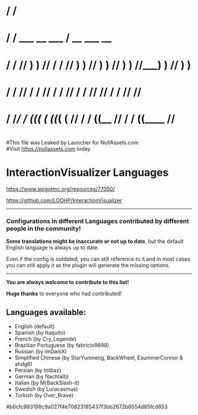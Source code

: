 #
#      / /
#     / /         ___                    __        ___       / __        ___        __
#    / /        //   ) )   //   / /   //   ) )   //   ) )   //   ) )   //___) )   //  ) )
#   / /        //   / /   //   / /   //   / /   //         //   / /   //         //
#  / /____/ / ((___( (   ((___( (   //   / /   ((____     //   / /   ((____     //
#
#
#This file was Leaked by Launcher for NullAssets.com           
#Visit https://nullassets.com today.
# InteractionVisualizer Languages

https://www.spigotmc.org/resources/77050/

https://github.com/LOOHP/InteractionVisualizer

***
### Configurations in different Languages contributed by different people in the community!

**Some translations might be inaccurate or not up to date**, but the default English language is always up to date.

Even if the config is outdated, you can still reference to it and in most cases you can still apply it as the plugin will generate the missing options.

***

**You are always welcome to contribute to this list!**

**Huge thanks** to everyone who had contributed!

## Languages available:
- English (default)
- Spanish (by Itaquito)
- French (by Cry_Legende)
- Brazilian Portuguese (by fabricio9898)
- Russian (by imDaniX)
- Simplified Chinese (by StarYunmeng, BackWheel, EsummerConnor & ahdg6)
- Persian (by tntbaz)
- German (by Nachtalb)
- Italian (by MrBackSlash-it)
- Swedish (by Luracasmus)
- Turkish (by Over_Brave)

#b6cfc993198c9a027f4e70823185437f3bb2672b6554d85fcd853